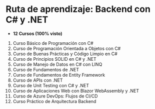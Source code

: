 # Ruta de aprendizaje: Backend con C# y .NET

- **12 Cursos (100% visto)**

1. Curso Básico de Programación con C# 
2. Curso de Programación Orientada a Objetos con C# 
3. Curso de Buenas Prácticas y Código Limpio en C# 
4. Curso de Principios SOLID en C# y .NET 
5. Curso de Manejo de Datos en C# con LINQ 
6. Curso de Fundamentos de .NET 
7. Curso de Fundamentos de Entity Framework 
8. Curso de APIs con .NET 
9. Curso de Unit Testing con C# y .NET 
10. Curso de Aplicaciones Web con Blazor WebAssembly y .NET 
11. Curso de Azure DevOps: Flujos de CI/CD 
12. Curso Práctico de Arquitectura Backend 

